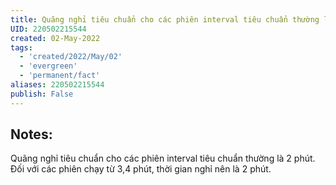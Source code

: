 ```yaml
---
title: Quãng nghỉ tiêu chuẩn cho các phiên interval tiêu chuẩn thường là 2 phút
UID: 220502215544
created: 02-May-2022
tags:
  - 'created/2022/May/02'
  - 'evergreen'
  - 'permanent/fact'
aliases: 220502215544
publish: False
---
```

## Notes:
Quãng nghỉ tiêu chuẩn cho các phiên interval tiêu chuẩn thường là 2 phút. Đối với các phiên chạy từ 3,4 phút, thời gian nghỉ nên là 2 phút.